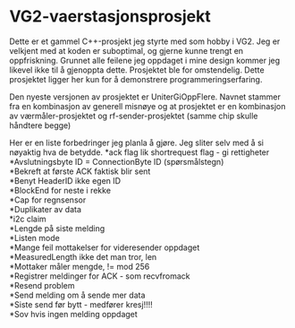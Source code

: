 # VG2-vaerstasjonsprosjekt
Dette er et gammel C++-prosjekt jeg styrte med som hobby i VG2. Jeg er velkjent med at koden er suboptimal, og gjerne kunne trengt en oppfriskning. Grunnet alle feilene jeg oppdaget i mine design kommer jeg likevel ikke til å gjenoppta dette. Prosjektet ble for omstendelig. Dette prosjektet ligger her kun for å demonstrere programmeringserfaring.

Den nyeste versjonen av prosjektet er UniterGiOppFlere. Navnet stammer fra en kombinasjon av generell misnøye og at prosjektet er en kombinasjon av værmåler-prosjektet og rf-sender-prosjektet (samme chip skulle håndtere begge)

Her er en liste forbedringer jeg planla å gjøre. Jeg sliter selv med å si nøyaktig hva de betydde.
*ack flag lik shortrequest flag - gi rettigheter  
*Avslutningsbyte ID = ConnectionByte ID (spørsmålstegn)  
*Bekreft at første ACK faktisk blir sent  
*Benyt HeaderID ikke egen ID  
*BlockEnd for neste i rekke  
*Cap for regnsensor  
*Duplikater av data  
*i2c claim  
*Lengde på siste melding  
*Listen mode  
*Mange feil mottakelser for videresender oppdaget  
*MeasuredLength ikke det man tror, len  
*Mottaker måler mengde, != mod 256  
*Registrer meldinger for ACK - som recvfromack  
*Resend problem  
*Send melding om å sende mer data  
*Siste send før bytt - medfører kresj!!!!  
*Sov hvis ingen melding oppdaget  
